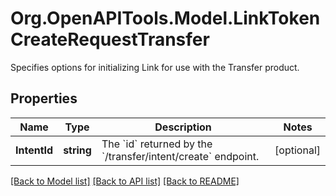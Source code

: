 # Org.OpenAPITools.Model.LinkTokenCreateRequestTransfer
Specifies options for initializing Link for use with the Transfer product.

## Properties

Name | Type | Description | Notes
------------ | ------------- | ------------- | -------------
**IntentId** | **string** | The &#x60;id&#x60; returned by the &#x60;/transfer/intent/create&#x60; endpoint. | [optional] 

[[Back to Model list]](../README.md#documentation-for-models) [[Back to API list]](../README.md#documentation-for-api-endpoints) [[Back to README]](../README.md)

